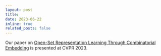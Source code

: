 ```yaml
---
layout: post
title: 
date: 2023-06-22
inline: true
related_posts: false
---
```


Our paper on [Open-Set Representation Learning Through Combinatorial Embedding](https://arxiv.org/abs/2106.15278) is presented at CVPR 2023.
